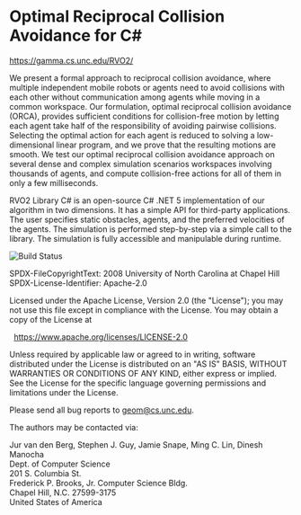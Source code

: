 <!--
README.md
RVO2 Library C#

SPDX-FileCopyrightText: 2008 University of North Carolina at Chapel Hill
SPDX-License-Identifier: CC-BY-SA-4.0

Creative Commons Attribution-ShareAlike 4.0 International Public License

You are free to:

* Share -- copy and redistribute the material in any medium or format

* ShareAlike -- If you remix, transform, or build upon the material, you must
  distribute your contributions under the same license as the original

* Adapt -- remix, transform, and build upon the material for any purpose, even
  commercially.

The licensor cannot revoke these freedoms as long as you follow the license
terms.

Under the following terms:

* Attribution -- You must give appropriate credit, provide a link to the
  license, and indicate if changes were made. You may do so in any reasonable
  manner, but not in any way that suggests the licensor endorses you or your
  use.

* No additional restrictions -- You may not apply legal terms or technological
  measures that legally restrict others from doing anything the license
  permits.

Notices:

* You do not have to comply with the license for elements of the material in
  the public domain or where your use is permitted by an applicable exception
  or limitation.

* No warranties are given. The license may not give you all of the permissions
  necessary for your intended use. For example, other rights such as publicity,
  privacy, or moral rights may limit how you use the material.

Please send all bug reports to <geom@cs.unc.edu>.

The authors may be contacted via:

Jur van den Berg, Stephen J. Guy, Jamie Snape, Ming C. Lin, Dinesh Manocha
Dept. of Computer Science
201 S. Columbia St.
Frederick P. Brooks, Jr. Computer Science Bldg.
Chapel Hill, N.C. 27599-3175
United States of America

<https://gamma.cs.unc.edu/RVO2/>
-->

Optimal Reciprocal Collision Avoidance for C#
=============================================

<https://gamma.cs.unc.edu/RVO2/>

We present a formal approach to reciprocal collision avoidance, where multiple
independent mobile robots or agents need to avoid collisions with each other
without communication among agents while moving in a common workspace. Our
formulation, optimal reciprocal collision avoidance (ORCA), provides sufficient
conditions for collision-free motion by letting each agent take half of the
responsibility of avoiding pairwise collisions. Selecting the optimal action for
each agent is reduced to solving a low-dimensional linear program, and we prove
that the resulting motions are smooth. We test our optimal reciprocal collision
avoidance approach on several dense and complex simulation scenarios workspaces
involving thousands of agents, and compute collision-free actions for all of
them in only a few milliseconds.

RVO2 Library C# is an open-source C# .NET 5 implementation of our algorithm in
two dimensions. It has a simple API for third-party applications. The user
specifies static obstacles, agents, and the preferred velocities of the agents.
The simulation is performed step-by-step via a simple call to the library. The
simulation is fully accessible and manipulable during runtime.

![Build Status](https://github.com/snape/RVO2-CS/workflows/ci/badge.svg?branch=main)

<!-- REUSE-IgnoreStart -->
SPDX-FileCopyrightText: 2008 University of North Carolina at Chapel Hill
SPDX-License-Identifier: Apache-2.0

Licensed under the Apache License, Version 2.0 (the "License");
you may not use this file except in compliance with the License.
You may obtain a copy of the License at

&nbsp;&nbsp;<https://www.apache.org/licenses/LICENSE-2.0>

Unless required by applicable law or agreed to in writing, software
distributed under the License is distributed on an "AS IS" BASIS,
WITHOUT WARRANTIES OR CONDITIONS OF ANY KIND, either express or implied.
See the License for the specific language governing permissions and
limitations under the License.

Please send all bug reports to [geom@cs.unc.edu](mailto:geom@cs.unc.edu).

The authors may be contacted via:

Jur van den Berg, Stephen J. Guy, Jamie Snape, Ming C. Lin, Dinesh Manocha  
Dept. of Computer Science  
201 S. Columbia St.  
Frederick P. Brooks, Jr. Computer Science Bldg.  
Chapel Hill, N.C. 27599-3175  
United States of America
<!-- REUSE-IgnoreEnd -->
